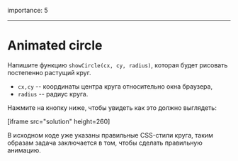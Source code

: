 importance: 5

---

# Animated circle

Напишите функцию `showCircle(cx, cy, radius)`, которая будет рисовать постепенно растущий круг.

- `cx,cy` -- координаты центра круга относительно окна браузера,
- `radius` -- радиус круга.

Нажмите на кнопку ниже, чтобы увидеть как это должно выглядеть:

[iframe src="solution" height=260]

В исходном коде уже указаны правильные CSS-стили круга, таким образам задача заключается в том, чтобы сделать правильную анимацию.
